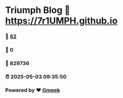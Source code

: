 # Triumph Blog :link: https://7r1UMPH.github.io 
### :page_facing_up: [62](https://7r1UMPH.github.io/tag.html) 
### :speech_balloon: 0 
### :hibiscus: 829736 
### :alarm_clock: 2025-05-03 09:35:50 
### Powered by :heart: [Gmeek](https://github.com/Meekdai/Gmeek)

